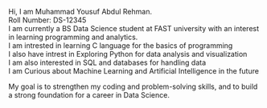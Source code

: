Hi, I am Muhammad Yousuf Abdul Rehman.  
Roll Number: DS-12345  
I am currently a BS Data Science student at FAST university with an interest in learning programming and analytics.  
I am intrested in learning C language for the basics of programming  
I also have intrest in Exploring Python for data analysis and visualization  
I am also interested in SQL and databases for handling data  
I am Curious about Machine Learning and Artificial Intelligence in the future  

My goal is to strengthen my coding and problem-solving skills, and to build a strong foundation for a career in Data Science.  
